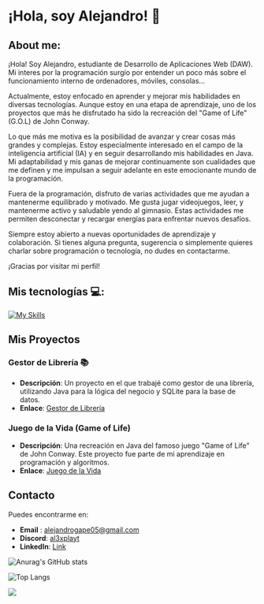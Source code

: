 # ¡Hola, soy Alejandro! 👋
## About me:
¡Hola! Soy Alejandro, estudiante de Desarrollo de Aplicaciones Web (DAW). Mi interes por la programación surgío por entender un poco más sobre el funcionamiento interno de ordenadores, móviles, consolas...

Actualmente, estoy enfocado en aprender y mejorar mis habilidades en diversas tecnologías. Aunque estoy en una etapa de aprendizaje, uno de los proyectos que más he disfrutado ha sido la recreación del "Game of Life" (G.O.L) de John Conway. 

Lo que más me motiva es la posibilidad de avanzar y crear cosas más grandes y complejas. Estoy especialmente interesado en el campo de la inteligencia artificial (IA) y en seguir desarrollando mis habilidades en Java. Mi adaptabilidad y mis ganas de mejorar continuamente son cualidades que me definen y me impulsan a seguir adelante en este emocionante mundo de la programación.

Fuera de la programación, disfruto de varias actividades que me ayudan a mantenerme equilibrado y motivado. Me gusta jugar videojuegos, leer, y mantenerme activo y saludable yendo al gimnasio. Estas actividades me permiten desconectar y recargar energías para enfrentar nuevos desafíos.

Siempre estoy abierto a nuevas oportunidades de aprendizaje y colaboración. Si tienes alguna pregunta, sugerencia o simplemente quieres charlar sobre programación o tecnología, no dudes en contactarme.

¡Gracias por visitar mi perfil!

## Mis tecnologías 💻:

[![My Skills](https://skillicons.dev/icons?i=java,html,css,mysql&theme=light)](https://skillicons.dev)

## Mis Proyectos

### Gestor de Librería 📚

- **Descripción**: Un proyecto en el que trabajé como gestor de una librería, utilizando Java para la lógica del negocio y SQLite para la base de datos.
- **Enlace**: [Gestor de Librería](https://github.com/al3xplayt/gestorLibreria)

### Juego de la Vida (Game of Life)

- **Descripción**: Una recreación en Java del famoso juego "Game of Life" de John Conway. Este proyecto fue parte de mi aprendizaje en programación y algoritmos.
- **Enlace**: [Juego de la Vida](https://github.com/al3xplayt/GameOfLife-Conyaw-s-by-Ale)

## Contacto 

Puedes encontrarme en:

- **Email** : alejandrogape05@gmail.com
- **Discord**: [al3xplayt](https://discord.com/users/al3xplayt)
- **LinkedIn**: [Link](www.linkedin.com/in/alejandro-gallego-pérez-897020293)

![Anurag's GitHub stats](https://github-readme-stats.vercel.app/api?username=al3xplayt&show_icons=true&theme=transparent)

![Top Langs](https://github-readme-stats.vercel.app/api/top-langs/?username=al3xplayt&layout=compact&theme=transparent) 

[![](https://visitcount.itsvg.in/api?id=al3xplayt&label=Profile%20Views&color=6&icon=0&pretty=false)](https://visitcount.itsvg.in)
